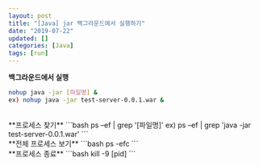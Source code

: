 ```yaml
---
layout: post
title: "[Java] jar 백그라운드에서 실행하기"
date: "2019-07-22"
updated: []
categories: [Java]
tags: [run]
---
```


**백그라운드에서 실행**
```bash
nohup java -jar [파일명] &
ex) nohup java -jar test-server-0.0.1.war &
```
<br>
**프로세스 찾기**
```bash
ps –ef | grep '[파일명]'
ex) ps –ef | grep 'java -jar test-server-0.0.1.war'
```
<br>
**전체 프로세스 보기**
```bash
ps -efc
```
<br>
**프로세스 종료**
```bash
kill -9 [pid]
```